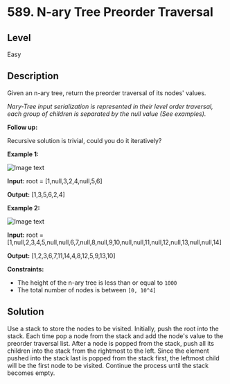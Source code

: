 # 589. N-ary Tree Preorder Traversal
## Level
Easy

## Description
Given an n-ary tree, return the preorder traversal of its nodes' values.

*Nary-Tree input serialization is represented in their level order traversal, each group of children is separated by the null value (See examples).*

**Follow up:**

Recursive solution is trivial, could you do it iteratively?

**Example 1:**

![Image text](https://assets.leetcode.com/uploads/2018/10/12/narytreeexample.png)

**Input:** root = [1,null,3,2,4,null,5,6]

**Output:** [1,3,5,6,2,4]

**Example 2:**

![Image text](https://assets.leetcode.com/uploads/2019/11/08/sample_4_964.png)

**Input:** root = [1,null,2,3,4,5,null,null,6,7,null,8,null,9,10,null,null,11,null,12,null,13,null,null,14]

**Output:** [1,2,3,6,7,11,14,4,8,12,5,9,13,10]

**Constraints:**

* The height of the n-ary tree is less than or equal to `1000`
* The total number of nodes is between `[0, 10^4]`

## Solution
Use a stack to store the nodes to be visited. Initially, push the root into the stack. Each time pop a node from the stack and add the node's value to the preorder traversal list. After a node is popped from the stack, push all its children into the stack from the rightmost to the left. Since the element pushed into the stack last is popped from the stack first, the leftmost child will be the first node to be visited. Continue the process until the stack becomes empty.
